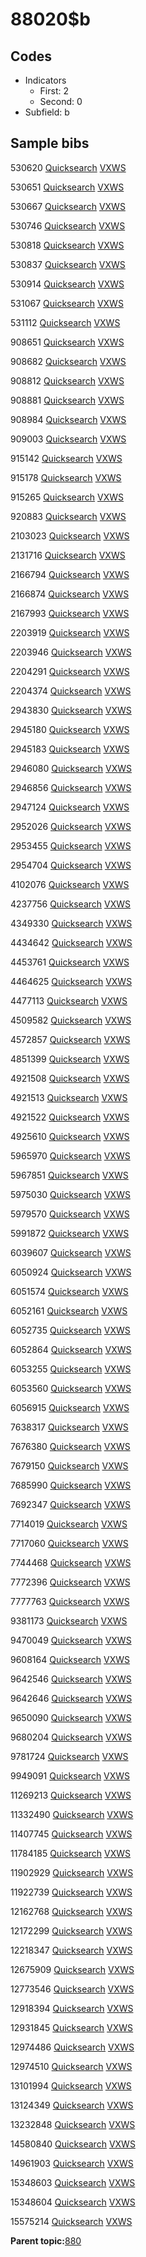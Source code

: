 # 88020$b

## Codes

-   Indicators
    -   First: 2
    -   Second: 0
-   Subfield: b

## Sample bibs

530620 [Quicksearch](https://search.library.yale.edu/catalog/530620) [VXWS](http://prodorbis.library.yale.edu:7014/vxws/GetHoldingsService?bibId=530620)

530651 [Quicksearch](https://search.library.yale.edu/catalog/530651) [VXWS](http://prodorbis.library.yale.edu:7014/vxws/GetHoldingsService?bibId=530651)

530667 [Quicksearch](https://search.library.yale.edu/catalog/530667) [VXWS](http://prodorbis.library.yale.edu:7014/vxws/GetHoldingsService?bibId=530667)

530746 [Quicksearch](https://search.library.yale.edu/catalog/530746) [VXWS](http://prodorbis.library.yale.edu:7014/vxws/GetHoldingsService?bibId=530746)

530818 [Quicksearch](https://search.library.yale.edu/catalog/530818) [VXWS](http://prodorbis.library.yale.edu:7014/vxws/GetHoldingsService?bibId=530818)

530837 [Quicksearch](https://search.library.yale.edu/catalog/530837) [VXWS](http://prodorbis.library.yale.edu:7014/vxws/GetHoldingsService?bibId=530837)

530914 [Quicksearch](https://search.library.yale.edu/catalog/530914) [VXWS](http://prodorbis.library.yale.edu:7014/vxws/GetHoldingsService?bibId=530914)

531067 [Quicksearch](https://search.library.yale.edu/catalog/531067) [VXWS](http://prodorbis.library.yale.edu:7014/vxws/GetHoldingsService?bibId=531067)

531112 [Quicksearch](https://search.library.yale.edu/catalog/531112) [VXWS](http://prodorbis.library.yale.edu:7014/vxws/GetHoldingsService?bibId=531112)

908651 [Quicksearch](https://search.library.yale.edu/catalog/908651) [VXWS](http://prodorbis.library.yale.edu:7014/vxws/GetHoldingsService?bibId=908651)

908682 [Quicksearch](https://search.library.yale.edu/catalog/908682) [VXWS](http://prodorbis.library.yale.edu:7014/vxws/GetHoldingsService?bibId=908682)

908812 [Quicksearch](https://search.library.yale.edu/catalog/908812) [VXWS](http://prodorbis.library.yale.edu:7014/vxws/GetHoldingsService?bibId=908812)

908881 [Quicksearch](https://search.library.yale.edu/catalog/908881) [VXWS](http://prodorbis.library.yale.edu:7014/vxws/GetHoldingsService?bibId=908881)

908984 [Quicksearch](https://search.library.yale.edu/catalog/908984) [VXWS](http://prodorbis.library.yale.edu:7014/vxws/GetHoldingsService?bibId=908984)

909003 [Quicksearch](https://search.library.yale.edu/catalog/909003) [VXWS](http://prodorbis.library.yale.edu:7014/vxws/GetHoldingsService?bibId=909003)

915142 [Quicksearch](https://search.library.yale.edu/catalog/915142) [VXWS](http://prodorbis.library.yale.edu:7014/vxws/GetHoldingsService?bibId=915142)

915178 [Quicksearch](https://search.library.yale.edu/catalog/915178) [VXWS](http://prodorbis.library.yale.edu:7014/vxws/GetHoldingsService?bibId=915178)

915265 [Quicksearch](https://search.library.yale.edu/catalog/915265) [VXWS](http://prodorbis.library.yale.edu:7014/vxws/GetHoldingsService?bibId=915265)

920883 [Quicksearch](https://search.library.yale.edu/catalog/920883) [VXWS](http://prodorbis.library.yale.edu:7014/vxws/GetHoldingsService?bibId=920883)

2103023 [Quicksearch](https://search.library.yale.edu/catalog/2103023) [VXWS](http://prodorbis.library.yale.edu:7014/vxws/GetHoldingsService?bibId=2103023)

2131716 [Quicksearch](https://search.library.yale.edu/catalog/2131716) [VXWS](http://prodorbis.library.yale.edu:7014/vxws/GetHoldingsService?bibId=2131716)

2166794 [Quicksearch](https://search.library.yale.edu/catalog/2166794) [VXWS](http://prodorbis.library.yale.edu:7014/vxws/GetHoldingsService?bibId=2166794)

2166874 [Quicksearch](https://search.library.yale.edu/catalog/2166874) [VXWS](http://prodorbis.library.yale.edu:7014/vxws/GetHoldingsService?bibId=2166874)

2167993 [Quicksearch](https://search.library.yale.edu/catalog/2167993) [VXWS](http://prodorbis.library.yale.edu:7014/vxws/GetHoldingsService?bibId=2167993)

2203919 [Quicksearch](https://search.library.yale.edu/catalog/2203919) [VXWS](http://prodorbis.library.yale.edu:7014/vxws/GetHoldingsService?bibId=2203919)

2203946 [Quicksearch](https://search.library.yale.edu/catalog/2203946) [VXWS](http://prodorbis.library.yale.edu:7014/vxws/GetHoldingsService?bibId=2203946)

2204291 [Quicksearch](https://search.library.yale.edu/catalog/2204291) [VXWS](http://prodorbis.library.yale.edu:7014/vxws/GetHoldingsService?bibId=2204291)

2204374 [Quicksearch](https://search.library.yale.edu/catalog/2204374) [VXWS](http://prodorbis.library.yale.edu:7014/vxws/GetHoldingsService?bibId=2204374)

2943830 [Quicksearch](https://search.library.yale.edu/catalog/2943830) [VXWS](http://prodorbis.library.yale.edu:7014/vxws/GetHoldingsService?bibId=2943830)

2945180 [Quicksearch](https://search.library.yale.edu/catalog/2945180) [VXWS](http://prodorbis.library.yale.edu:7014/vxws/GetHoldingsService?bibId=2945180)

2945183 [Quicksearch](https://search.library.yale.edu/catalog/2945183) [VXWS](http://prodorbis.library.yale.edu:7014/vxws/GetHoldingsService?bibId=2945183)

2946080 [Quicksearch](https://search.library.yale.edu/catalog/2946080) [VXWS](http://prodorbis.library.yale.edu:7014/vxws/GetHoldingsService?bibId=2946080)

2946856 [Quicksearch](https://search.library.yale.edu/catalog/2946856) [VXWS](http://prodorbis.library.yale.edu:7014/vxws/GetHoldingsService?bibId=2946856)

2947124 [Quicksearch](https://search.library.yale.edu/catalog/2947124) [VXWS](http://prodorbis.library.yale.edu:7014/vxws/GetHoldingsService?bibId=2947124)

2952026 [Quicksearch](https://search.library.yale.edu/catalog/2952026) [VXWS](http://prodorbis.library.yale.edu:7014/vxws/GetHoldingsService?bibId=2952026)

2953455 [Quicksearch](https://search.library.yale.edu/catalog/2953455) [VXWS](http://prodorbis.library.yale.edu:7014/vxws/GetHoldingsService?bibId=2953455)

2954704 [Quicksearch](https://search.library.yale.edu/catalog/2954704) [VXWS](http://prodorbis.library.yale.edu:7014/vxws/GetHoldingsService?bibId=2954704)

4102076 [Quicksearch](https://search.library.yale.edu/catalog/4102076) [VXWS](http://prodorbis.library.yale.edu:7014/vxws/GetHoldingsService?bibId=4102076)

4237756 [Quicksearch](https://search.library.yale.edu/catalog/4237756) [VXWS](http://prodorbis.library.yale.edu:7014/vxws/GetHoldingsService?bibId=4237756)

4349330 [Quicksearch](https://search.library.yale.edu/catalog/4349330) [VXWS](http://prodorbis.library.yale.edu:7014/vxws/GetHoldingsService?bibId=4349330)

4434642 [Quicksearch](https://search.library.yale.edu/catalog/4434642) [VXWS](http://prodorbis.library.yale.edu:7014/vxws/GetHoldingsService?bibId=4434642)

4453761 [Quicksearch](https://search.library.yale.edu/catalog/4453761) [VXWS](http://prodorbis.library.yale.edu:7014/vxws/GetHoldingsService?bibId=4453761)

4464625 [Quicksearch](https://search.library.yale.edu/catalog/4464625) [VXWS](http://prodorbis.library.yale.edu:7014/vxws/GetHoldingsService?bibId=4464625)

4477113 [Quicksearch](https://search.library.yale.edu/catalog/4477113) [VXWS](http://prodorbis.library.yale.edu:7014/vxws/GetHoldingsService?bibId=4477113)

4509582 [Quicksearch](https://search.library.yale.edu/catalog/4509582) [VXWS](http://prodorbis.library.yale.edu:7014/vxws/GetHoldingsService?bibId=4509582)

4572857 [Quicksearch](https://search.library.yale.edu/catalog/4572857) [VXWS](http://prodorbis.library.yale.edu:7014/vxws/GetHoldingsService?bibId=4572857)

4851399 [Quicksearch](https://search.library.yale.edu/catalog/4851399) [VXWS](http://prodorbis.library.yale.edu:7014/vxws/GetHoldingsService?bibId=4851399)

4921508 [Quicksearch](https://search.library.yale.edu/catalog/4921508) [VXWS](http://prodorbis.library.yale.edu:7014/vxws/GetHoldingsService?bibId=4921508)

4921513 [Quicksearch](https://search.library.yale.edu/catalog/4921513) [VXWS](http://prodorbis.library.yale.edu:7014/vxws/GetHoldingsService?bibId=4921513)

4921522 [Quicksearch](https://search.library.yale.edu/catalog/4921522) [VXWS](http://prodorbis.library.yale.edu:7014/vxws/GetHoldingsService?bibId=4921522)

4925610 [Quicksearch](https://search.library.yale.edu/catalog/4925610) [VXWS](http://prodorbis.library.yale.edu:7014/vxws/GetHoldingsService?bibId=4925610)

5965970 [Quicksearch](https://search.library.yale.edu/catalog/5965970) [VXWS](http://prodorbis.library.yale.edu:7014/vxws/GetHoldingsService?bibId=5965970)

5967851 [Quicksearch](https://search.library.yale.edu/catalog/5967851) [VXWS](http://prodorbis.library.yale.edu:7014/vxws/GetHoldingsService?bibId=5967851)

5975030 [Quicksearch](https://search.library.yale.edu/catalog/5975030) [VXWS](http://prodorbis.library.yale.edu:7014/vxws/GetHoldingsService?bibId=5975030)

5979570 [Quicksearch](https://search.library.yale.edu/catalog/5979570) [VXWS](http://prodorbis.library.yale.edu:7014/vxws/GetHoldingsService?bibId=5979570)

5991872 [Quicksearch](https://search.library.yale.edu/catalog/5991872) [VXWS](http://prodorbis.library.yale.edu:7014/vxws/GetHoldingsService?bibId=5991872)

6039607 [Quicksearch](https://search.library.yale.edu/catalog/6039607) [VXWS](http://prodorbis.library.yale.edu:7014/vxws/GetHoldingsService?bibId=6039607)

6050924 [Quicksearch](https://search.library.yale.edu/catalog/6050924) [VXWS](http://prodorbis.library.yale.edu:7014/vxws/GetHoldingsService?bibId=6050924)

6051574 [Quicksearch](https://search.library.yale.edu/catalog/6051574) [VXWS](http://prodorbis.library.yale.edu:7014/vxws/GetHoldingsService?bibId=6051574)

6052161 [Quicksearch](https://search.library.yale.edu/catalog/6052161) [VXWS](http://prodorbis.library.yale.edu:7014/vxws/GetHoldingsService?bibId=6052161)

6052735 [Quicksearch](https://search.library.yale.edu/catalog/6052735) [VXWS](http://prodorbis.library.yale.edu:7014/vxws/GetHoldingsService?bibId=6052735)

6052864 [Quicksearch](https://search.library.yale.edu/catalog/6052864) [VXWS](http://prodorbis.library.yale.edu:7014/vxws/GetHoldingsService?bibId=6052864)

6053255 [Quicksearch](https://search.library.yale.edu/catalog/6053255) [VXWS](http://prodorbis.library.yale.edu:7014/vxws/GetHoldingsService?bibId=6053255)

6053560 [Quicksearch](https://search.library.yale.edu/catalog/6053560) [VXWS](http://prodorbis.library.yale.edu:7014/vxws/GetHoldingsService?bibId=6053560)

6056915 [Quicksearch](https://search.library.yale.edu/catalog/6056915) [VXWS](http://prodorbis.library.yale.edu:7014/vxws/GetHoldingsService?bibId=6056915)

7638317 [Quicksearch](https://search.library.yale.edu/catalog/7638317) [VXWS](http://prodorbis.library.yale.edu:7014/vxws/GetHoldingsService?bibId=7638317)

7676380 [Quicksearch](https://search.library.yale.edu/catalog/7676380) [VXWS](http://prodorbis.library.yale.edu:7014/vxws/GetHoldingsService?bibId=7676380)

7679150 [Quicksearch](https://search.library.yale.edu/catalog/7679150) [VXWS](http://prodorbis.library.yale.edu:7014/vxws/GetHoldingsService?bibId=7679150)

7685990 [Quicksearch](https://search.library.yale.edu/catalog/7685990) [VXWS](http://prodorbis.library.yale.edu:7014/vxws/GetHoldingsService?bibId=7685990)

7692347 [Quicksearch](https://search.library.yale.edu/catalog/7692347) [VXWS](http://prodorbis.library.yale.edu:7014/vxws/GetHoldingsService?bibId=7692347)

7714019 [Quicksearch](https://search.library.yale.edu/catalog/7714019) [VXWS](http://prodorbis.library.yale.edu:7014/vxws/GetHoldingsService?bibId=7714019)

7717060 [Quicksearch](https://search.library.yale.edu/catalog/7717060) [VXWS](http://prodorbis.library.yale.edu:7014/vxws/GetHoldingsService?bibId=7717060)

7744468 [Quicksearch](https://search.library.yale.edu/catalog/7744468) [VXWS](http://prodorbis.library.yale.edu:7014/vxws/GetHoldingsService?bibId=7744468)

7772396 [Quicksearch](https://search.library.yale.edu/catalog/7772396) [VXWS](http://prodorbis.library.yale.edu:7014/vxws/GetHoldingsService?bibId=7772396)

7777763 [Quicksearch](https://search.library.yale.edu/catalog/7777763) [VXWS](http://prodorbis.library.yale.edu:7014/vxws/GetHoldingsService?bibId=7777763)

9381173 [Quicksearch](https://search.library.yale.edu/catalog/9381173) [VXWS](http://prodorbis.library.yale.edu:7014/vxws/GetHoldingsService?bibId=9381173)

9470049 [Quicksearch](https://search.library.yale.edu/catalog/9470049) [VXWS](http://prodorbis.library.yale.edu:7014/vxws/GetHoldingsService?bibId=9470049)

9608164 [Quicksearch](https://search.library.yale.edu/catalog/9608164) [VXWS](http://prodorbis.library.yale.edu:7014/vxws/GetHoldingsService?bibId=9608164)

9642546 [Quicksearch](https://search.library.yale.edu/catalog/9642546) [VXWS](http://prodorbis.library.yale.edu:7014/vxws/GetHoldingsService?bibId=9642546)

9642646 [Quicksearch](https://search.library.yale.edu/catalog/9642646) [VXWS](http://prodorbis.library.yale.edu:7014/vxws/GetHoldingsService?bibId=9642646)

9650090 [Quicksearch](https://search.library.yale.edu/catalog/9650090) [VXWS](http://prodorbis.library.yale.edu:7014/vxws/GetHoldingsService?bibId=9650090)

9680204 [Quicksearch](https://search.library.yale.edu/catalog/9680204) [VXWS](http://prodorbis.library.yale.edu:7014/vxws/GetHoldingsService?bibId=9680204)

9781724 [Quicksearch](https://search.library.yale.edu/catalog/9781724) [VXWS](http://prodorbis.library.yale.edu:7014/vxws/GetHoldingsService?bibId=9781724)

9949091 [Quicksearch](https://search.library.yale.edu/catalog/9949091) [VXWS](http://prodorbis.library.yale.edu:7014/vxws/GetHoldingsService?bibId=9949091)

11269213 [Quicksearch](https://search.library.yale.edu/catalog/11269213) [VXWS](http://prodorbis.library.yale.edu:7014/vxws/GetHoldingsService?bibId=11269213)

11332490 [Quicksearch](https://search.library.yale.edu/catalog/11332490) [VXWS](http://prodorbis.library.yale.edu:7014/vxws/GetHoldingsService?bibId=11332490)

11407745 [Quicksearch](https://search.library.yale.edu/catalog/11407745) [VXWS](http://prodorbis.library.yale.edu:7014/vxws/GetHoldingsService?bibId=11407745)

11784185 [Quicksearch](https://search.library.yale.edu/catalog/11784185) [VXWS](http://prodorbis.library.yale.edu:7014/vxws/GetHoldingsService?bibId=11784185)

11902929 [Quicksearch](https://search.library.yale.edu/catalog/11902929) [VXWS](http://prodorbis.library.yale.edu:7014/vxws/GetHoldingsService?bibId=11902929)

11922739 [Quicksearch](https://search.library.yale.edu/catalog/11922739) [VXWS](http://prodorbis.library.yale.edu:7014/vxws/GetHoldingsService?bibId=11922739)

12162768 [Quicksearch](https://search.library.yale.edu/catalog/12162768) [VXWS](http://prodorbis.library.yale.edu:7014/vxws/GetHoldingsService?bibId=12162768)

12172299 [Quicksearch](https://search.library.yale.edu/catalog/12172299) [VXWS](http://prodorbis.library.yale.edu:7014/vxws/GetHoldingsService?bibId=12172299)

12218347 [Quicksearch](https://search.library.yale.edu/catalog/12218347) [VXWS](http://prodorbis.library.yale.edu:7014/vxws/GetHoldingsService?bibId=12218347)

12675909 [Quicksearch](https://search.library.yale.edu/catalog/12675909) [VXWS](http://prodorbis.library.yale.edu:7014/vxws/GetHoldingsService?bibId=12675909)

12773546 [Quicksearch](https://search.library.yale.edu/catalog/12773546) [VXWS](http://prodorbis.library.yale.edu:7014/vxws/GetHoldingsService?bibId=12773546)

12918394 [Quicksearch](https://search.library.yale.edu/catalog/12918394) [VXWS](http://prodorbis.library.yale.edu:7014/vxws/GetHoldingsService?bibId=12918394)

12931845 [Quicksearch](https://search.library.yale.edu/catalog/12931845) [VXWS](http://prodorbis.library.yale.edu:7014/vxws/GetHoldingsService?bibId=12931845)

12974486 [Quicksearch](https://search.library.yale.edu/catalog/12974486) [VXWS](http://prodorbis.library.yale.edu:7014/vxws/GetHoldingsService?bibId=12974486)

12974510 [Quicksearch](https://search.library.yale.edu/catalog/12974510) [VXWS](http://prodorbis.library.yale.edu:7014/vxws/GetHoldingsService?bibId=12974510)

13101994 [Quicksearch](https://search.library.yale.edu/catalog/13101994) [VXWS](http://prodorbis.library.yale.edu:7014/vxws/GetHoldingsService?bibId=13101994)

13124349 [Quicksearch](https://search.library.yale.edu/catalog/13124349) [VXWS](http://prodorbis.library.yale.edu:7014/vxws/GetHoldingsService?bibId=13124349)

13232848 [Quicksearch](https://search.library.yale.edu/catalog/13232848) [VXWS](http://prodorbis.library.yale.edu:7014/vxws/GetHoldingsService?bibId=13232848)

14580840 [Quicksearch](https://search.library.yale.edu/catalog/14580840) [VXWS](http://prodorbis.library.yale.edu:7014/vxws/GetHoldingsService?bibId=14580840)

14961903 [Quicksearch](https://search.library.yale.edu/catalog/14961903) [VXWS](http://prodorbis.library.yale.edu:7014/vxws/GetHoldingsService?bibId=14961903)

15348603 [Quicksearch](https://search.library.yale.edu/catalog/15348603) [VXWS](http://prodorbis.library.yale.edu:7014/vxws/GetHoldingsService?bibId=15348603)

15348604 [Quicksearch](https://search.library.yale.edu/catalog/15348604) [VXWS](http://prodorbis.library.yale.edu:7014/vxws/GetHoldingsService?bibId=15348604)

15575214 [Quicksearch](https://search.library.yale.edu/catalog/15575214) [VXWS](http://prodorbis.library.yale.edu:7014/vxws/GetHoldingsService?bibId=15575214)

**Parent topic:**[880](../../tags/880/880.md)

